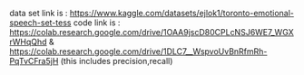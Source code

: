 data set link is : https://www.kaggle.com/datasets/ejlok1/toronto-emotional-speech-set-tess
code link is : https://colab.research.google.com/drive/1OAA9jscD80CPLcNSJ6WE7_WGXrWHqQhd &
https://colab.research.google.com/drive/1DLC7__WspvoUvBnRfmRh-PqTvCFra5jH  (this includes precision,recall)
